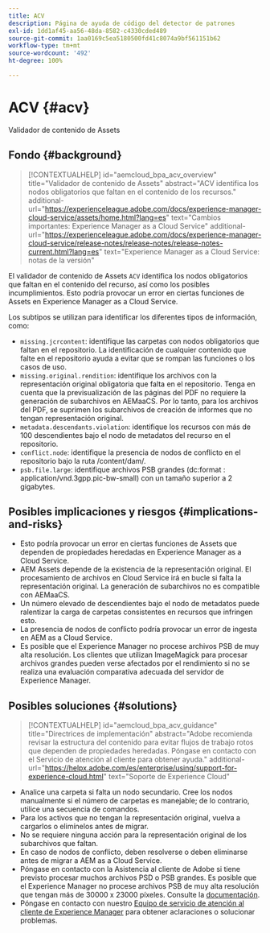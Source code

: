 ```yaml
---
title: ACV
description: Página de ayuda de código del detector de patrones
exl-id: 1dd1af45-aa56-48da-8582-c4330cded489
source-git-commit: 1aa0169c5ea5180500fd41c8074a9bf561151b62
workflow-type: tm+mt
source-wordcount: '492'
ht-degree: 100%

---
```


# ACV {#acv}

Validador de contenido de Assets

## Fondo {#background}

>[!CONTEXTUALHELP]
>id="aemcloud_bpa_acv_overview"
>title="Validador de contenido de Assets"
>abstract="ACV identifica los nodos obligatorios que faltan en el contenido de los recursos."
>additional-url="https://experienceleague.adobe.com/docs/experience-manager-cloud-service/assets/home.html?lang=es" text="Cambios importantes: Experience Manager as a Cloud Service"
>additional-url="https://experienceleague.adobe.com/docs/experience-manager-cloud-service/release-notes/release-notes/release-notes-current.html?lang=es" text="Experience Manager as a Cloud Service: notas de la versión"

El validador de contenido de Assets `ACV` identifica los nodos obligatorios que faltan en el contenido del recurso, así como los posibles incumplimientos. Esto podría provocar un error en ciertas funciones de Assets en Experience Manager as a Cloud Service.

Los subtipos se utilizan para identificar los diferentes tipos de información, como:

* `missing.jcrcontent`: identifique las carpetas con nodos obligatorios que faltan en el repositorio. La identificación de cualquier contenido que falte en el repositorio ayuda a evitar que se rompan las funciones o los casos de uso.
* `missing.original.rendition`: identifique los archivos con la representación original obligatoria que falta en el repositorio. Tenga en cuenta que la previsualización de las páginas del PDF no requiere la generación de subarchivos en AEMaaCS. Por lo tanto, para los archivos del PDF, se suprimen los subarchivos de creación de informes que no tengan representación original.
* `metadata.descendants.violation`: identifique los recursos con más de 100 descendientes bajo el nodo de metadatos del recurso en el repositorio.
* `conflict.node`: identifique la presencia de nodos de conflicto en el repositorio bajo la ruta /content/dam/.
* `psb.file.large`: identifique archivos PSB grandes (dc:format : application/vnd.3gpp.pic-bw-small) con un tamaño superior a 2 gigabytes.

## Posibles implicaciones y riesgos {#implications-and-risks}

* Esto podría provocar un error en ciertas funciones de Assets que dependen de propiedades heredadas en Experience Manager as a Cloud Service.
* AEM Assets depende de la existencia de la representación original. El procesamiento de archivos en Cloud Service irá en bucle si falta la representación original. La generación de subarchivos no es compatible con AEMaaCS.
* Un número elevado de descendientes bajo el nodo de metadatos puede ralentizar la carga de carpetas consistentes en recursos que infringen esto.
* La presencia de nodos de conflicto podría provocar un error de ingesta en AEM as a Cloud Service.
* Es posible que el Experience Manager no procese archivos PSB de muy alta resolución. Los clientes que utilizan ImageMagick para procesar archivos grandes pueden verse afectados por el rendimiento si no se realiza una evaluación comparativa adecuada del servidor de Experience Manager.

## Posibles soluciones {#solutions}

>[!CONTEXTUALHELP]
>id="aemcloud_bpa_acv_guidance"
>title="Directrices de implementación"
>abstract="Adobe recomienda revisar la estructura del contenido para evitar flujos de trabajo rotos que dependen de propiedades heredadas. Póngase en contacto con el Servicio de atención al cliente para obtener ayuda."
>additional-url="https://helpx.adobe.com/es/enterprise/using/support-for-experience-cloud.html" text="Soporte de Experience Cloud"

* Analice una carpeta si falta un nodo secundario. Cree los nodos manualmente si el número de carpetas es manejable; de lo contrario, utilice una secuencia de comandos.
* Para los activos que no tengan la representación original, vuelva a cargarlos o elimínelos antes de migrar.
* No se requiere ninguna acción para la representación original de los subarchivos que faltan.
* En caso de nodos de conflicto, deben resolverse o deben eliminarse antes de migrar a AEM as a Cloud Service.
* Póngase en contacto con la Asistencia al cliente de Adobe si tiene previsto procesar muchos archivos PSD o PSB grandes. Es posible que el Experience Manager no procese archivos PSB de muy alta resolución que tengan más de 30000 x 23000 píxeles. Consulte la [documentación](https://experienceleague.adobe.com/docs/experience-manager-65/assets/extending/best-practices-for-imagemagick.html?lang=es).
* Póngase en contacto con nuestro [Equipo de servicio de atención al cliente de Experience Manager](https://helpx.adobe.com/es/enterprise/using/support-for-experience-cloud.html) para obtener aclaraciones o solucionar problemas.
